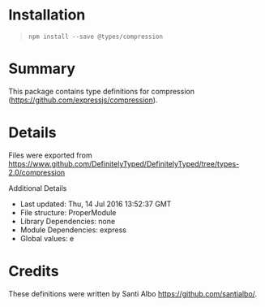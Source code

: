 # Installation
> `npm install --save @types/compression`

# Summary
This package contains type definitions for compression (https://github.com/expressjs/compression).

# Details
Files were exported from https://www.github.com/DefinitelyTyped/DefinitelyTyped/tree/types-2.0/compression

Additional Details
 * Last updated: Thu, 14 Jul 2016 13:52:37 GMT
 * File structure: ProperModule
 * Library Dependencies: none
 * Module Dependencies: express
 * Global values: e

# Credits
These definitions were written by Santi Albo <https://github.com/santialbo/>.
